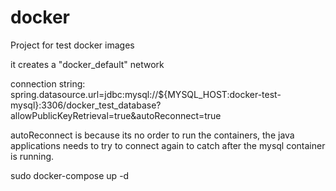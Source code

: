 # docker
Project for test docker images

it creates a "docker_default" network

connection string: spring.datasource.url=jdbc:mysql://${MYSQL_HOST:docker-test-mysql}:3306/docker_test_database?allowPublicKeyRetrieval=true&autoReconnect=true

autoReconnect is because its no order to run the containers, the java applications needs to try to connect again to catch after the mysql container is running.

sudo docker-compose up -d




